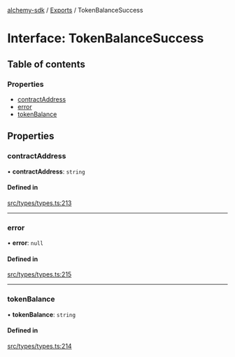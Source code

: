[alchemy-sdk](../README.md) / [Exports](../modules.md) / TokenBalanceSuccess

# Interface: TokenBalanceSuccess

## Table of contents

### Properties

- [contractAddress](TokenBalanceSuccess.md#contractaddress)
- [error](TokenBalanceSuccess.md#error)
- [tokenBalance](TokenBalanceSuccess.md#tokenbalance)

## Properties

### contractAddress

• **contractAddress**: `string`

#### Defined in

[src/types/types.ts:213](https://github.com/alchemyplatform/alchemy-sdk-js/blob/4e3af22/src/types/types.ts#L213)

___

### error

• **error**: ``null``

#### Defined in

[src/types/types.ts:215](https://github.com/alchemyplatform/alchemy-sdk-js/blob/4e3af22/src/types/types.ts#L215)

___

### tokenBalance

• **tokenBalance**: `string`

#### Defined in

[src/types/types.ts:214](https://github.com/alchemyplatform/alchemy-sdk-js/blob/4e3af22/src/types/types.ts#L214)
